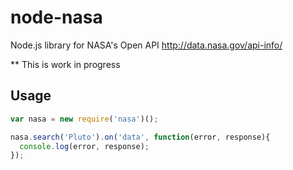 node-nasa
=========

Node.js library for NASA's Open API
http://data.nasa.gov/api-info/

** This is work in progress

## Usage
```javascript
var nasa = new require('nasa')();

nasa.search('Pluto').on('data', function(error, response){
  console.log(error, response);
});
```
